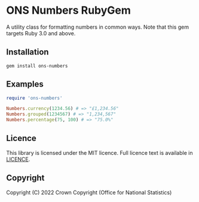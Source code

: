 # ONS Numbers RubyGem
A utility class for formatting numbers in common ways. Note that this gem targets Ruby 3.0 and above.

## Installation

```
gem install ons-numbers
```

## Examples

```ruby
require 'ons-numbers'

Numbers.currency(1234.56) # => "£1,234.56"
Numbers.grouped(1234567) # => "1,234,567"
Numbers.percentage(75, 100) # => "75.0%"

```

## Licence

This library is licensed under the MIT licence. Full licence text is available in [LICENCE](LICENCE).

## Copyright
Copyright (C) 2022 Crown Copyright (Office for National Statistics)
